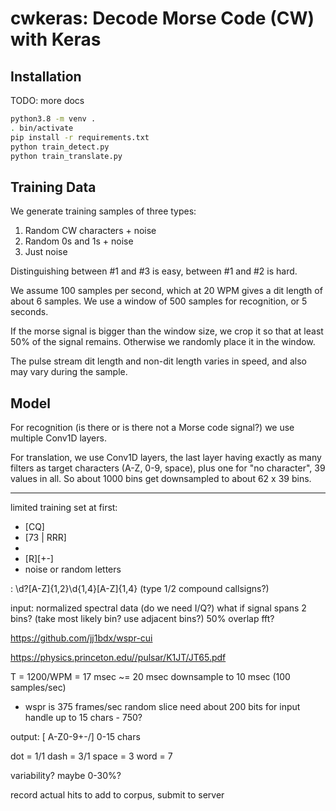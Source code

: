 
cwkeras: Decode Morse Code (CW) with Keras
===

Installation
---

TODO: more docs

~~~sh
python3.8 -m venv .
. bin/activate
pip install -r requirements.txt
python train_detect.py
python train_translate.py
~~~

Training Data
---

We generate training samples of three types:
1. Random CW characters + noise
2. Random 0s and 1s + noise
3. Just noise

Distinguishing between #1 and #3 is easy, between #1 and #2 is hard.

We assume 100 samples per second, which at 20 WPM gives a dit length of about 6 samples. We use a window of 500 samples for recognition, or 5 seconds.

If the morse signal is bigger than the window size, we crop it so that at least 50% of the signal remains. Otherwise we randomly place it in the window.

The pulse stream dit length and non-dit length varies in speed, and also may vary during the sample.




Model
---

For recognition (is there or is there not a Morse code signal?) we use multiple Conv1D layers.

For translation, we use Conv1D layers, the last layer having exactly as many filters as target characters (A-Z, 0-9, space), plus one for "no character", 39 values in all. So about 1000 bins get downsampled to about 62 x 39 bins.

---

limited training set at first:
- [CQ] <callsign>
- <callsign> [73 | RRR]
- <callsign> <gridsquare>
- <callsign> [R][+-]<num>
- noise or random letters

<callsign>:
	\d?[A-Z]{1,2}\d{1,4}[A-Z]{1,4}
	(type 1/2 compound callsigns?)

input: normalized spectral data (do we need I/Q?)
what if signal spans 2 bins? (take most likely bin? use adjacent bins?)
50% overlap fft?

https://github.com/jj1bdx/wspr-cui

https://physics.princeton.edu//pulsar/K1JT/JT65.pdf


T = 1200/WPM = 17 msec ~= 20 msec
downsample to 10 msec (100 samples/sec)
- wspr is 375 frames/sec
random slice
need about 200 bits for input
handle up to 15 chars - 750?

output: [ A-Z0-9+-/]
0-15 chars

dot = 1/1
dash = 3/1
space = 3
word = 7

variability? maybe 0-30%? 

record actual hits to add to corpus, submit to server


